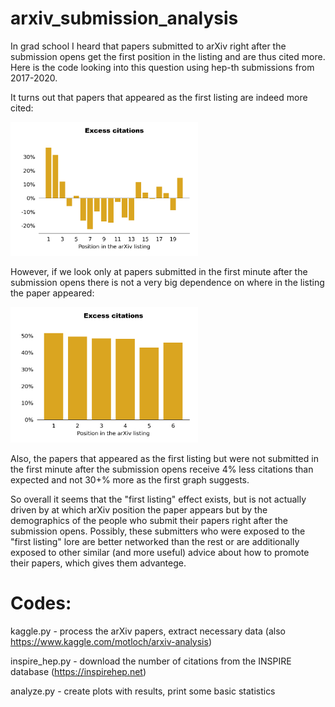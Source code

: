 # arxiv_submission_analysis
In grad school I heard that papers submitted to arXiv right after the submission opens get
the first position in the listing and are thus cited more. Here is the code looking into
this question using hep-th submissions from 2017-2020.

It turns out that papers that appeared as the first listing are indeed more cited:

<img src="img/arxiv_rank_B.png" width="300">

However, if we look only at papers submitted in the first minute after the submission
opens there is not a very big dependence on where in the listing the paper appeared:

<img src="img/arxiv_rank_for_quick_B.png" width="300">

Also, the papers that appeared as the first listing but were not submitted in the first
minute after the submission opens receive 4% less citations than expected and not 30+%
more as the first graph suggests.

So overall it seems that the "first listing" effect exists, but is not actually driven by
at which arXiv position the paper appears but by the demographics of the people who submit
their papers right after the submission opens. Possibly, these submitters who were exposed
to the "first listing" lore are better networked than the rest or are additionally exposed
to other similar (and more useful) advice about how to promote their papers, which gives
them advantege.

# Codes:

kaggle.py      - process the arXiv papers, extract necessary data (also https://www.kaggle.com/motloch/arxiv-analysis)

inspire_hep.py - download the number of citations from the INSPIRE database (https://inspirehep.net)

analyze.py     - create plots with results, print some basic statistics

